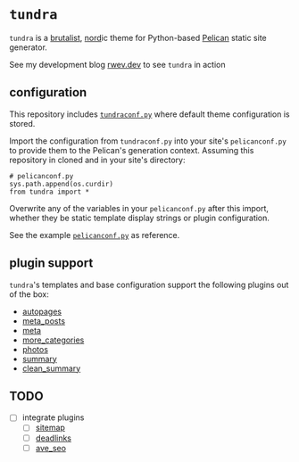# `tundra` 

`tundra` is a [brutalist](https://brutalist-web.design/), [nord](https://nordtheme.com)ic theme for Python-based [Pelican](https://getpelican.com) static site generator. 

See my development blog [rwev.dev](https://rwev.dev) to see `tundra` in action

## configuration

This repository includes [`tundraconf.py`](https://gitlab.com/rwev/tundra/blob/master/tundraconf.py) where default theme configuration is stored. 

Import the configuration from `tundraconf.py` into your site's `pelicanconf.py` to  provide them to the Pelican's generation context. Assuming this repository in cloned and in your site's directory:
 
 ```[python]
# pelicanconf.py
sys.path.append(os.curdir)
from tundra import *
```

Overwrite any of the variables in your `pelicanconf.py` after this import, whether they be static template display strings or plugin configuration.
 
 See the example [`pelicanconf.py`](https://gitlab.com/rwev/rwev.gitlab.io/blob/master/pelicanconf.py) as reference.
 
## plugin support

`tundra`'s templates and base configuration support the following plugins out of the box:

- [autopages](https://github.com/getpelican/pelican-plugins/tree/master/autopages)
- [meta_posts](https://github.com/davidlesieur/meta_posts/tree/d6014555961f931d0a1b8c4e90e3fdb3439e6300)
- [meta](https://github.com/getpelican/pelican-plugins/tree/master/meta)
- [more_categories](https://github.com/getpelican/pelican-plugins/tree/master/more_categories)
- [photos](https://github.com/getpelican/pelican-plugins/tree/master/photos)
- [summary](https://github.com/getpelican/pelican-plugins/tree/master/summary)
- [clean_summary](https://github.com/getpelican/pelican-plugins/tree/master/summary)

## TODO
- [ ] integrate plugins
    - [ ] [sitemap](https://github.com/getpelican/pelican-plugins/tree/master/sitemap) 
    - [ ] [deadlinks](https://github.com/silentlamb/pelican-deadlinks/tree/8b49b594591ded55ba20b74c54c12a566fe8e9cc) 
    - [ ] [ave_seo](https://github.com/MaevaBrunelles/ave_seo)
